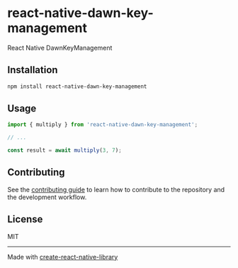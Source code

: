 # react-native-dawn-key-management

React Native DawnKeyManagement

## Installation

```sh
npm install react-native-dawn-key-management
```

## Usage

```js
import { multiply } from 'react-native-dawn-key-management';

// ...

const result = await multiply(3, 7);
```

## Contributing

See the [contributing guide](CONTRIBUTING.md) to learn how to contribute to the repository and the development workflow.

## License

MIT

---

Made with [create-react-native-library](https://github.com/callstack/react-native-builder-bob)
